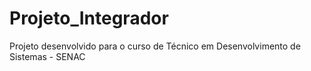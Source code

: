 # Projeto_Integrador
Projeto desenvolvido para o curso de Técnico em Desenvolvimento de Sistemas - SENAC
